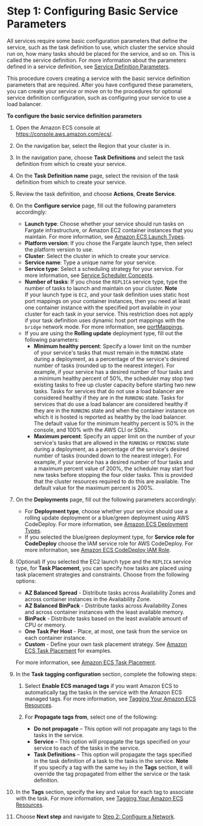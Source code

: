 # Step 1: Configuring Basic Service Parameters<a name="basic-service-params"></a>

All services require some basic configuration parameters that define the service, such as the task definition to use, which cluster the service should run on, how many tasks should be placed for the service, and so on\. This is called the service definition\. For more information about the parameters defined in a service definition, see [Service Definition Parameters](service_definition_parameters.md)\.

This procedure covers creating a service with the basic service definition parameters that are required\. After you have configured these parameters, you can create your service or move on to the procedures for optional service definition configuration, such as configuring your service to use a load balancer\.

**To configure the basic service definition parameters**

1. Open the Amazon ECS console at [https://console\.aws\.amazon\.com/ecs/](https://console.aws.amazon.com/ecs/)\.

1. On the navigation bar, select the Region that your cluster is in\.

1. In the navigation pane, choose **Task Definitions** and select the task definition from which to create your service\.

1. On the **Task Definition name** page, select the revision of the task definition from which to create your service\.

1. Review the task definition, and choose **Actions**, **Create Service**\.

1. On the **Configure service** page, fill out the following parameters accordingly:
   + **Launch type**: Choose whether your service should run tasks on Fargate infrastructure, or Amazon EC2 container instances that you maintain\. For more information, see [Amazon ECS Launch Types](launch_types.md)\. 
   + **Platform version**: If you chose the Fargate launch type, then select the platform version to use\.
   + **Cluster**: Select the cluster in which to create your service\.
   + **Service name**: Type a unique name for your service\.
   + **Service type**: Select a scheduling strategy for your service\. For more information, see [Service Scheduler Concepts](ecs_services.md#service_scheduler)\.
   + **Number of tasks**: If you chose the `REPLICA` service type, type the number of tasks to launch and maintain on your cluster\.
**Note**  
If your launch type is `EC2`, and your task definition uses static host port mappings on your container instances, then you need at least one container instance with the specified port available in your cluster for each task in your service\. This restriction does not apply if your task definition uses dynamic host port mappings with the `bridge` network mode\. For more information, see [portMappings](task_definition_parameters.md#ContainerDefinition-portMappings)\.
   + If you are using the **Rolling update** deployment type, fill out the following parameters:
     + **Minimum healthy percent**: Specify a lower limit on the number of your service's tasks that must remain in the `RUNNING` state during a deployment, as a percentage of the service's desired number of tasks \(rounded up to the nearest integer\)\. For example, if your service has a desired number of four tasks and a minimum healthy percent of 50%, the scheduler may stop two existing tasks to free up cluster capacity before starting two new tasks\. Tasks for services that do not use a load balancer are considered healthy if they are in the `RUNNING` state\. Tasks for services that do use a load balancer are considered healthy if they are in the `RUNNING` state and when the container instance on which it is hosted is reported as healthy by the load balancer\. The default value for the minimum healthy percent is 50% in the console, and 100% with the AWS CLI or SDKs\.
     + **Maximum percent**: Specify an upper limit on the number of your service's tasks that are allowed in the `RUNNING` or `PENDING` state during a deployment, as a percentage of the service's desired number of tasks \(rounded down to the nearest integer\)\. For example, if your service has a desired number of four tasks and a maximum percent value of 200%, the scheduler may start four new tasks before stopping the four older tasks\. This is provided that the cluster resources required to do this are available\. The default value for the maximum percent is 200%\.

1. On the **Deployments** page, fill out the following parameters accordingly:
   + For **Deployment type**, choose whether your service should use a rolling update deployment or a blue/green deployment using AWS CodeDeploy\. For more information, see [Amazon ECS Deployment Types](deployment-types.md)\.
   + If you selected the blue/green deployment type, for **Service role for CodeDeploy** choose the IAM service role for AWS CodeDeploy\. For more information, see [Amazon ECS CodeDeploy IAM Role](codedeploy_IAM_role.md)\.

1. \(Optional\) If you selected the EC2 launch type and the `REPLICA` service type, for **Task Placement**, you can specify how tasks are placed using task placement strategies and constraints\. Choose from the following options:
   + **AZ Balanced Spread** \- Distribute tasks across Availability Zones and across container instances in the Availability Zone\.
   + **AZ Balanced BinPack** \- Distribute tasks across Availability Zones and across container instances with the least available memory\.
   + **BinPack** \- Distribute tasks based on the least available amount of CPU or memory\.
   + **One Task Per Host** \- Place, at most, one task from the service on each container instance\.
   + **Custom** \- Define your own task placement strategy\. See [Amazon ECS Task Placement](task-placement.md) for examples\.

    For more information, see [Amazon ECS Task Placement](task-placement.md)\.

1. In the **Task tagging configuration** section, complete the following steps:

   1. Select **Enable ECS managed tags** if you want Amazon ECS to automatically tag the tasks in the service with the Amazon ECS managed tags\. For more information, see [Tagging Your Amazon ECS Resources](https://docs.aws.amazon.com/AmazonECS/latest/developerguide/ecs-using-tags.html)\.

   1. For **Propagate tags from**, select one of the following:
      + **Do not propagate** – This option will not propagate any tags to the tasks in the service\.
      + **Service** – This option will propagate the tags specified on your service to each of the tasks in the service\.
      + **Task Definitions** – This option will propagate the tags specified in the task definition of a task to the tasks in the service\.
**Note**  
If you specify a tag with the same `key` in the **Tags** section, it will override the tag propagated from either the service or the task definition\.

1. In the **Tags** section, specify the key and value for each tag to associate with the task\. For more information, see [Tagging Your Amazon ECS Resources](https://docs.aws.amazon.com/AmazonECS/latest/developerguide/ecs-using-tags.html)\.

1. Choose **Next step** and navigate to [Step 2: Configure a Network](service-configure-network.md)\.